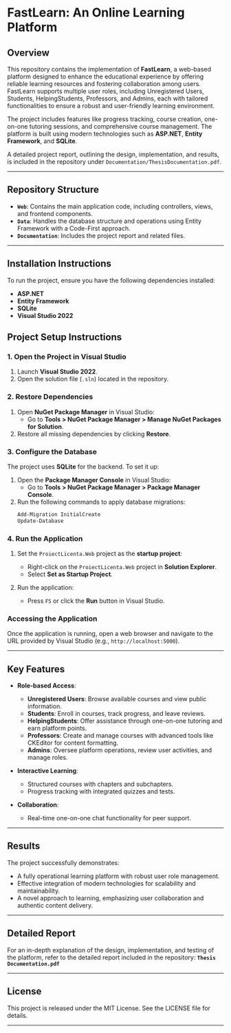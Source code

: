 # FastLearn: An Online Learning Platform

## Overview
This repository contains the implementation of **FastLearn**, a web-based platform designed to enhance the educational experience by offering reliable learning resources and fostering collaboration among users. FastLearn supports multiple user roles, including Unregistered Users, Students, HelpingStudents, Professors, and Admins, each with tailored functionalities to ensure a robust and user-friendly learning environment.

The project includes features like progress tracking, course creation, one-on-one tutoring sessions, and comprehensive course management. The platform is built using modern technologies such as **ASP.NET**, **Entity Framework**, and **SQLite**.

A detailed project report, outlining the design, implementation, and results, is included in the repository under `Documentation/ThesisDocumentation.pdf`.

---

## Repository Structure
- **`Web`**: Contains the main application code, including controllers, views, and frontend components.
- **`Data`**: Handles the database structure and operations using Entity Framework with a Code-First approach.
- **`Documentation`**: Includes the project report and related files.

---

## Installation Instructions
To run the project, ensure you have the following dependencies installed:
- **ASP.NET**
- **Entity Framework**
- **SQLite**
- **Visual Studio 2022**

## Project Setup Instructions

### 1. Open the Project in Visual Studio
1. Launch **Visual Studio 2022**.
2. Open the solution file (`.sln`) located in the repository.

### 2. Restore Dependencies
1. Open **NuGet Package Manager** in Visual Studio:
   - Go to **Tools > NuGet Package Manager > Manage NuGet Packages for Solution**.
2. Restore all missing dependencies by clicking **Restore**.

### 3. Configure the Database
The project uses **SQLite** for the backend. To set it up:
1. Open the **Package Manager Console** in Visual Studio:
   - Go to **Tools > NuGet Package Manager > Package Manager Console**.
2. Run the following commands to apply database migrations:
   ```bash
   Add-Migration InitialCreate
   Update-Database
   ```
### 4. Run the Application
1. Set the `ProiectLicenta.Web` project as the **startup project**:
   - Right-click on the `ProiectLicenta.Web` project in **Solution Explorer**.
   - Select **Set as Startup Project**.

2. Run the application:
   - Press `F5` or click the **Run** button in Visual Studio.

### Accessing the Application
Once the application is running, open a web browser and navigate to the URL provided by Visual Studio (e.g., `http://localhost:5000`).

---

## Key Features
- **Role-based Access**:
  - **Unregistered Users**: Browse available courses and view public information.
  - **Students**: Enroll in courses, track progress, and leave reviews.
  - **HelpingStudents**: Offer assistance through one-on-one tutoring and earn platform points.
  - **Professors**: Create and manage courses with advanced tools like CKEditor for content formatting.
  - **Admins**: Oversee platform operations, review user activities, and manage roles.

- **Interactive Learning**:
  - Structured courses with chapters and subchapters.
  - Progress tracking with integrated quizzes and tests.

- **Collaboration**:
  - Real-time one-on-one chat functionality for peer support.

---

## Results
The project successfully demonstrates:
- A fully operational learning platform with robust user role management.
- Effective integration of modern technologies for scalability and maintainability.
- A novel approach to learning, emphasizing user collaboration and authentic content delivery.

---

## Detailed Report
For an in-depth explanation of the design, implementation, and testing of the platform, refer to the detailed report included in the repository:
**`Thesis Documentation.pdf`**

---

## License
This project is released under the MIT License. See the LICENSE file for details.

---
